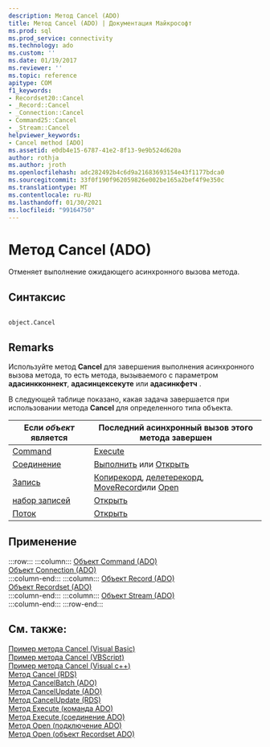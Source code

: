 ```yaml
---
description: Метод Cancel (ADO)
title: Метод Cancel (ADO) | Документация Майкрософт
ms.prod: sql
ms.prod_service: connectivity
ms.technology: ado
ms.custom: ''
ms.date: 01/19/2017
ms.reviewer: ''
ms.topic: reference
apitype: COM
f1_keywords:
- Recordset20::Cancel
- _Record::Cancel
- _Connection::Cancel
- Command25::Cancel
- _Stream::Cancel
helpviewer_keywords:
- Cancel method [ADO]
ms.assetid: e0db4e15-6787-41e2-8f13-9e9b524d620a
author: rothja
ms.author: jroth
ms.openlocfilehash: adc282492b4c6d9a21683693154e43f1177bdca0
ms.sourcegitcommit: 33f0f190f962059826e002be165a2bef4f9e350c
ms.translationtype: MT
ms.contentlocale: ru-RU
ms.lasthandoff: 01/30/2021
ms.locfileid: "99164750"
---
```

# <a name="cancel-method-ado"></a>Метод Cancel (ADO)
Отменяет выполнение ожидающего асинхронного вызова метода.  
  
## <a name="syntax"></a>Синтаксис  
  
```  
  
object.Cancel  
```  
  
## <a name="remarks"></a>Remarks  
 Используйте метод **Cancel** для завершения выполнения асинхронного вызова метода, то есть метода, вызываемого с параметром **адасинкконнект**, **адасинцексекуте** или **адасинкфетч** .  
  
 В следующей таблице показано, какая задача завершается при использовании метода **Cancel** для определенного типа объекта.  
  
|Если *объект* является|Последний асинхронный вызов этого метода завершен|  
|----------------------|-------------------------------------------------------------|  
|[Command](./command-object-ado.md)|[Execute](./execute-method-ado-command.md)|  
|[Соединение](./connection-object-ado.md)|[Выполнить](./execute-method-ado-connection.md) или [Открыть](./open-method-ado-connection.md)|  
|[Запись](./record-object-ado.md)|[Копирекорд](./copyrecord-method-ado.md), [делетерекорд](./deleterecord-method-ado.md), [MoveRecord](./moverecord-method-ado.md)или [Open](./open-method-ado-record.md)|  
|[набор записей](./recordset-object-ado.md)|[Открыть](./open-method-ado-recordset.md)|  
|[Поток](./stream-object-ado.md)|[Открыть](./open-method-ado-stream.md)|  
  
## <a name="applies-to"></a>Применение  

:::row:::
    :::column:::
        [Объект Command (ADO)](./command-object-ado.md)  
        [Объект Connection (ADO)](./connection-object-ado.md)  
    :::column-end:::
    :::column:::
        [Объект Record (ADO)](./record-object-ado.md)  
        [Объект Recordset (ADO)](./recordset-object-ado.md)  
    :::column-end:::
    :::column:::
        [Объект Stream (ADO)](./stream-object-ado.md)  
    :::column-end:::
:::row-end:::

## <a name="see-also"></a>См. также:  
 [Пример метода Cancel (Visual Basic)](./cancel-method-example-vb.md)   
 [Пример метода Cancel (VBScript)](../rds-api/cancel-method-example-vbscript.md)   
 [Пример метода Cancel (Visual c++)](./cancel-method-example-vc.md)   
 [Метод Cancel (RDS)](../rds-api/cancel-method-rds.md)   
 [Метод CancelBatch (ADO)](./cancelbatch-method-ado.md)   
 [Метод CancelUpdate (ADO)](./cancelupdate-method-ado.md)   
 [Метод CancelUpdate (RDS)](../rds-api/cancelupdate-method-rds.md)   
 [Метод Execute (команда ADO)](./execute-method-ado-command.md)   
 [Метод Execute (соединение ADO)](./execute-method-ado-connection.md)   
 [Метод Open (подключение ADO)](./open-method-ado-connection.md)   
 [Метод Open (объект Recordset ADO)](./open-method-ado-recordset.md)